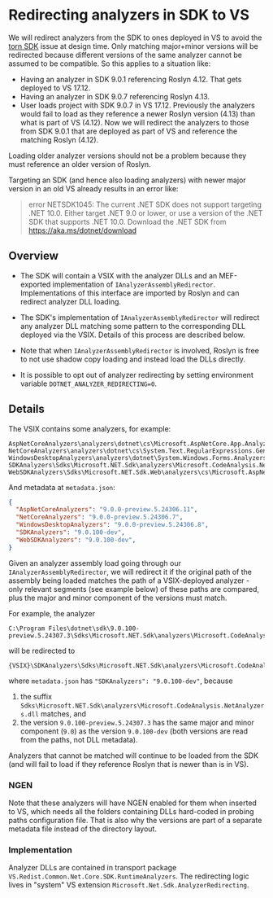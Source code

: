 # Redirecting analyzers in SDK to VS

We will redirect analyzers from the SDK to ones deployed in VS to avoid the [torn SDK][torn-sdk] issue at design time.
Only matching major+minor versions will be redirected because different versions of the same analyzer cannot be assumed to be compatible.
So this applies to a situation like:
- Having an analyzer in SDK 9.0.1 referencing Roslyn 4.12. That gets deployed to VS 17.12.
- Having an analyzer in SDK 9.0.7 referencing Roslyn 4.13.
- User loads project with SDK 9.0.7 in VS 17.12.
  Previously the analyzers would fail to load as they reference a newer Roslyn version (4.13) than what is part of VS (4.12).
  Now we will redirect the analyzers to those from SDK 9.0.1 that are deployed as part of VS and reference the matching Roslyn (4.12).

Loading older analyzer versions should not be a problem because they must reference an older version of Roslyn.

Targeting an SDK (and hence also loading analyzers) with newer major version in an old VS already results in an error like:

> error NETSDK1045: The current .NET SDK does not support targeting .NET 10.0.
> Either target .NET 9.0 or lower, or use a version of the .NET SDK that supports .NET 10.0.
> Download the .NET SDK from https://aka.ms/dotnet/download

## Overview

- The SDK will contain a VSIX with the analyzer DLLs and an MEF-exported implementation of `IAnalyzerAssemblyRedirector`.
  Implementations of this interface are imported by Roslyn and can redirect analyzer DLL loading.

- The SDK's implementation of `IAnalyzerAssemblyRedirector` will redirect any analyzer DLL matching some pattern
  to the corresponding DLL deployed via the VSIX.
  Details of this process are described below.

- Note that when `IAnalyzerAssemblyRedirector` is involved, Roslyn is free to not use shadow copy loading and instead load the DLLs directly.

- It is possible to opt out of analyzer redirecting by setting environment variable `DOTNET_ANALYZER_REDIRECTING=0`.

## Details

The VSIX contains some analyzers, for example:

```
AspNetCoreAnalyzers\analyzers\dotnet\cs\Microsoft.AspNetCore.App.Analyzers.dll
NetCoreAnalyzers\analyzers\dotnet\cs\System.Text.RegularExpressions.Generator.dll
WindowsDesktopAnalyzers\analyzers\dotnet\System.Windows.Forms.Analyzers.dll
SDKAnalyzers\Sdks\Microsoft.NET.Sdk\analyzers\Microsoft.CodeAnalysis.NetAnalyzers.dll
WebSDKAnalyzers\Sdks\Microsoft.NET.Sdk.Web\analyzers\cs\Microsoft.AspNetCore.Analyzers.dll
```

And metadata at `metadata.json`:

```json
{
  "AspNetCoreAnalyzers": "9.0.0-preview.5.24306.11",
  "NetCoreAnalyzers": "9.0.0-preview.5.24306.7",
  "WindowsDesktopAnalyzers": "9.0.0-preview.5.24306.8",
  "SDKAnalyzers": "9.0.100-dev",
  "WebSDKAnalyzers": "9.0.100-dev",
}
```

Given an analyzer assembly load going through our `IAnalyzerAssemblyRedirector`,
we will redirect it if the original path of the assembly being loaded matches the path of a VSIX-deployed analyzer -
only relevant segments (see example below) of these paths are compared,
plus the major and minor component of the versions must match.

For example, the analyzer

```
C:\Program Files\dotnet\sdk\9.0.100-preview.5.24307.3\Sdks\Microsoft.NET.Sdk\analyzers\Microsoft.CodeAnalysis.NetAnalyzers.dll
```

will be redirected to

```
{VSIX}\SDKAnalyzers\Sdks\Microsoft.NET.Sdk\analyzers\Microsoft.CodeAnalysis.NetAnalyzers.dll
```

where `metadata.json` has `"SDKAnalyzers": "9.0.100-dev"`, because
1. the suffix `Sdks\Microsoft.NET.Sdk\analyzers\Microsoft.CodeAnalysis.NetAnalyzers.dll` matches, and
2. the version `9.0.100-preview.5.24307.3` has the same major and minor component (`9.0`) as the version `9.0.100-dev`
   (both versions are read from the paths, not DLL metadata).

Analyzers that cannot be matched will continue to be loaded from the SDK
(and will fail to load if they reference Roslyn that is newer than is in VS).

### NGEN

Note that these analyzers will have NGEN enabled for them when inserted to VS, which needs all the folders containing DLLs hard-coded in probing paths configuration file.
That is also why the versions are part of a separate metadata file instead of the directory layout.

### Implementation

Analyzer DLLs are contained in transport package `VS.Redist.Common.Net.Core.SDK.RuntimeAnalyzers`.
The redirecting logic lives in "system" VS extension `Microsoft.Net.Sdk.AnalyzerRedirecting`.

[torn-sdk]: https://github.com/dotnet/sdk/issues/42087
